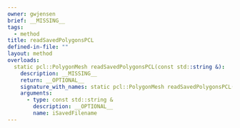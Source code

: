 ```yaml
---
owner: gwjensen
brief: __MISSING__
tags:
  - method
title: readSavedPolygonsPCL
defined-in-file: ""
layout: method
overloads:
  static pcl::PolygonMesh readSavedPolygonsPCL(const std::string &):
    description: __MISSING__
    return: __OPTIONAL__
    signature_with_names: static pcl::PolygonMesh readSavedPolygonsPCL(const std::string & iSavedFilename)
    arguments:
      - type: const std::string &
        description: __OPTIONAL__
        name: iSavedFilename
---
```

